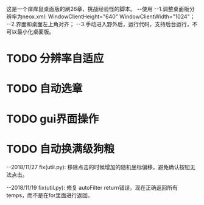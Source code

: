 这是一个痒痒鼠桌面版的刷26章，挑战经验怪的脚本。
--使用
    --1.调整桌面版分辨率为neox.xml:		WindowClientHeight="640" WindowClientWidth="1024"；
    --2.界面和桌面左上角对齐；
    --3.手动进入野外后，运行代码，支持后台运行，不可以最小化桌面版。

# TODO 分辨率自适应
# TODO 自动选章
# TODO gui界面操作
# TODO 自动换满级狗粮


--2018/11/27
  fix(util.py): 移除点击的时候增加的随机坐标偏移，避免确认按钮无法点击。


--2018/11/19
  fix(util.py): 修复 autoFilter return错误，现在正确返回所有temps，而不是在for里面进行返回。
  

